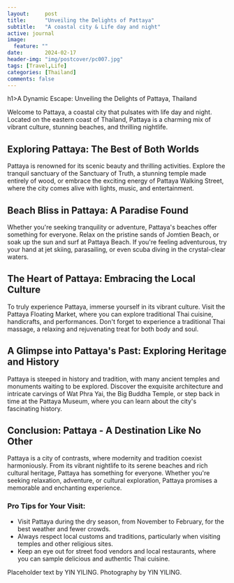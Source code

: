```yaml
---
layout:     post
title:      "Unveiling the Delights of Pattaya"
subtitle:   "A coastal city & Life day and night"
active: journal
image:
  feature: ""
date:       2024-02-17 
header-img: "img/postcover/pc007.jpg"
tags: [Travel,Life]
categories: [Thailand]
comments: false
---
```


h1>A Dynamic Escape: Unveiling the Delights of Pattaya, Thailand</h1>

<p>Welcome to Pattaya, a coastal city that pulsates with life day and night. Located on the eastern coast of Thailand, Pattaya is a charming mix of vibrant culture, stunning beaches, and thrilling nightlife.</p>

<h2>Exploring Pattaya: The Best of Both Worlds</h2>

<p>Pattaya is renowned for its scenic beauty and thrilling activities. Explore the tranquil sanctuary of the Sanctuary of Truth, a stunning temple made entirely of wood, or embrace the exciting energy of Pattaya Walking Street, where the city comes alive with lights, music, and entertainment.</p>

<h2>Beach Bliss in Pattaya: A Paradise Found</h2>

<p>Whether you're seeking tranquility or adventure, Pattaya's beaches offer something for everyone. Relax on the pristine sands of Jomtien Beach, or soak up the sun and surf at Pattaya Beach. If you're feeling adventurous, try your hand at jet skiing, parasailing, or even scuba diving in the crystal-clear waters.</p>

<h2>The Heart of Pattaya: Embracing the Local Culture</h2>

<p>To truly experience Pattaya, immerse yourself in its vibrant culture. Visit the Pattaya Floating Market, where you can explore traditional Thai cuisine, handicrafts, and performances. Don't forget to experience a traditional Thai massage, a relaxing and rejuvenating treat for both body and soul.</p>

<h2>A Glimpse into Pattaya's Past: Exploring Heritage and History</h2>

<p>Pattaya is steeped in history and tradition, with many ancient temples and monuments waiting to be explored. Discover the exquisite architecture and intricate carvings of Wat Phra Yai, the Big Buddha Temple, or step back in time at the Pattaya Museum, where you can learn about the city's fascinating history.</p>

<h2>Conclusion: Pattaya - A Destination Like No Other</h2>

<p>Pattaya is a city of contrasts, where modernity and tradition coexist harmoniously. From its vibrant nightlife to its serene beaches and rich cultural heritage, Pattaya has something for everyone. Whether you're seeking relaxation, adventure, or cultural exploration, Pattaya promises a memorable and enchanting experience.</p>

<h3>Pro Tips for Your Visit:</h3>
<ul>
<li>Visit Pattaya during the dry season, from November to February, for the best weather and fewer crowds.</li>
<li>Always respect local customs and traditions, particularly when visiting temples and other religious sites.</li>
<li>Keep an eye out for street food vendors and local restaurants, where you can sample delicious and authentic Thai cuisine.</li>
</ul>


<p>Placeholder text by <a>YIN YILING</a>. Photography by <a>YIN YILING</a>.</p>